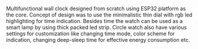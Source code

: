 Multifunctional wall clock designed from scratch using ESP32 platform as the core. Concept of design was to use the minimalistic thin dial with rgb led highlighting for time indication. Besides time the watch can be used as a smart lamp by using thick packed led strip. Circle watch also have various settings for customization like changing time mode, color scheme for indication, changing deep-sleep time for effective energy consumption etc.
